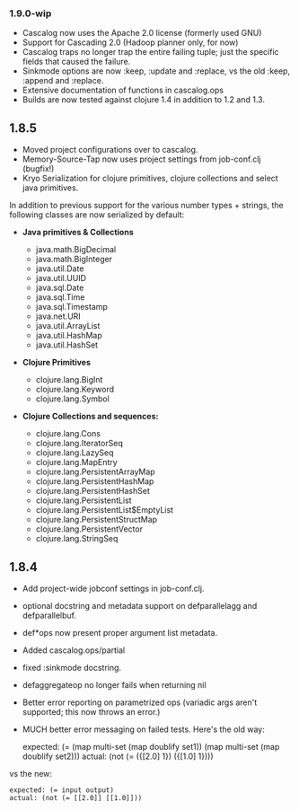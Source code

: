 ### 1.9.0-wip

* Cascalog now uses the Apache 2.0 license (formerly used GNU)
* Support for Cascading 2.0 (Hadoop planner only, for now)
* Cascalog traps no longer trap the entire failing tuple; just the specific fields that caused the failure.
* Sinkmode options are now :keep, :update and :replace, vs the old :keep, :append and :replace.
* Extensive documentation of functions in cascalog.ops
* Builds are now tested against clojure 1.4 in addition to 1.2 and 1.3.

## 1.8.5

* Moved project configurations over to cascalog.
* Memory-Source-Tap now uses project settings from job-conf.clj (bugfix!)
* Kryo Serialization for clojure primitives, clojure collections and select java primitives.

In addition to previous support for the various number types + strings, the following classes are now serialized by default:

- **Java primitives & Collections**
  - java.math.BigDecimal
  - java.math.BigInteger
  - java.util.Date
  - java.util.UUID
  - java.sql.Date
  - java.sql.Time
  - java.sql.Timestamp
  - java.net.URI
  - java.util.ArrayList
  - java.util.HashMap
  - java.util.HashSet

- **Clojure Primitives**
  - clojure.lang.BigInt
  - clojure.lang.Keyword
  - clojure.lang.Symbol

- **Clojure Collections and sequences:**
  - clojure.lang.Cons
  - clojure.lang.IteratorSeq
  - clojure.lang.LazySeq
  - clojure.lang.MapEntry
  - clojure.lang.PersistentArrayMap
  - clojure.lang.PersistentHashMap
  - clojure.lang.PersistentHashSet
  - clojure.lang.PersistentList
  - clojure.lang.PersistentList$EmptyList
  - clojure.lang.PersistentStructMap
  - clojure.lang.PersistentVector
  - clojure.lang.StringSeq

## 1.8.4

* Add project-wide jobconf settings in job-conf.clj.
* optional docstring and metadata support on defparallelagg and defparallelbuf.
* def*ops now present proper argument list metadata.
* Added cascalog.ops/partial
* fixed :sinkmode docstring.
* defaggregateop no longer fails when returning nil
* Better error reporting on parametrized ops (variadic args aren't supported; this now throws an error.)
* MUCH better error messaging on failed tests. Here's the old way:

    expected: (= (map multi-set (map doublify set1)) (map multi-set (map doublify set2)))
      actual: (not (= ({[2.0] 1}) ({[1.0] 1})))

vs the new:

    expected: (= input output)
    actual: (not (= [[2.0]] [[1.0]]))
